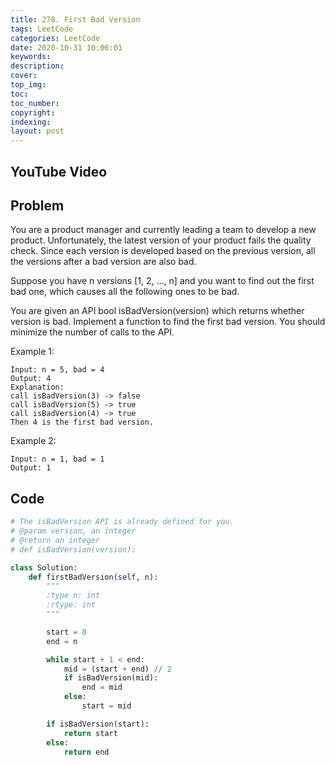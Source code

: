 ```yaml
---
title: 278. First Bad Version
tags: LeetCode
categories: LeetCode
date: 2020-10-31 10:06:01
keywords:
description:
cover:
top_img:
toc:
toc_number:
copyright:
indexing:
layout: post
---
```


## YouTube Video

## Problem

You are a product manager and currently leading a team to develop a new product. Unfortunately, the latest version of your product fails the quality check. Since each version is developed based on the previous version, all the versions after a bad version are also bad.

Suppose you have n versions [1, 2, ..., n] and you want to find out the first bad one, which causes all the following ones to be bad.

You are given an API bool isBadVersion(version) which returns whether version is bad. Implement a function to find the first bad version. You should minimize the number of calls to the API.

Example 1:

```
Input: n = 5, bad = 4
Output: 4
Explanation:
call isBadVersion(3) -> false
call isBadVersion(5) -> true
call isBadVersion(4) -> true
Then 4 is the first bad version.
```

Example 2:

```
Input: n = 1, bad = 1
Output: 1
```

## Code

```python
# The isBadVersion API is already defined for you.
# @param version, an integer
# @return an integer
# def isBadVersion(version):

class Solution:
    def firstBadVersion(self, n):
        """
        :type n: int
        :rtype: int
        """

        start = 0
        end = n

        while start + 1 < end:
            mid = (start + end) // 2
            if isBadVersion(mid):
                end = mid
            else:
                start = mid

        if isBadVersion(start):
            return start
        else:
            return end
```
